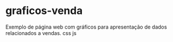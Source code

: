 # graficos-venda
Exemplo de página web com gráficos para apresentação de dados relacionados a vendas.
css
js